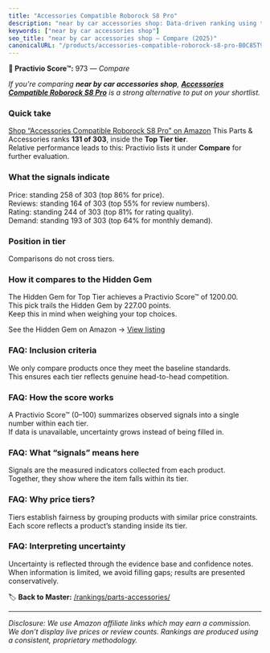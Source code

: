 ```yaml
---
title: "Accessories Compatible Roborock S8 Pro"
description: "near by car accessories shop: Data-driven ranking using the Practivio Score™. Positioned by quality, value, demand, findability, momentum."
keywords: ["near by car accessories shop"]
seo_title: "near by car accessories shop — Compare (2025)"
canonicalURL: "/products/accessories-compatible-roborock-s8-pro-B0C85T91ZJ/"
---
```


**🛒 Practivio Score™:** 973 — _Compare_


*If you're comparing **near by car accessories shop**, **[Accessories Compatible Roborock S8 Pro](https://www.amazon.com/dp/B0C85T91ZJ?tag=practivio-20)** is a strong alternative to put on your shortlist.*
### Quick take
[Shop “Accessories Compatible Roborock S8 Pro” on Amazon](https://www.amazon.com/dp/B0C85T91ZJ?tag=practivio-20)
This Parts & Accessories ranks **131 of 303**, inside the **Top Tier tier**.  
Relative performance leads to this: Practivio lists it under **Compare** for further evaluation.

### What the signals indicate
Price: standing 258 of 303 (top 86% for price).  
Reviews: standing 164 of 303 (top 55% for review numbers).  
Rating: standing 244 of 303 (top 81% for rating quality).  
Demand: standing 193 of 303 (top 64% for monthly demand).

### Position in tier
Comparisons do not cross tiers.

### How it compares to the Hidden Gem
The Hidden Gem for Top Tier achieves a Practivio Score™ of 1200.00.  
This pick trails the Hidden Gem by 227.00 points.  
Keep this in mind when weighing your top choices.  

See the Hidden Gem on Amazon → [View listing](https://www.amazon.com/dp/B00UXG4WR8?tag=practivio-20)

### FAQ: Inclusion criteria
We only compare products once they meet the baseline standards.  
This ensures each tier reflects genuine head-to-head competition.

### FAQ: How the score works
A Practivio Score™ (0–100) summarizes observed signals into a single number within each tier.  
If data is unavailable, uncertainty grows instead of being filled in.

### FAQ: What “signals” means here
Signals are the measured indicators collected from each product.  
Together, they show where the item falls within its tier.

### FAQ: Why price tiers?
Tiers establish fairness by grouping products with similar price constraints.  
Each score reflects a product’s standing inside its tier.

### FAQ: Interpreting uncertainty
Uncertainty is reflected through the evidence base and confidence notes.  
When information is limited, we avoid filling gaps; results are presented conservatively.

<!-- Missing template for Compare/CompareWithinPriceClass -->


🏷️ **Back to Master:** [/rankings/parts-accessories/](/rankings/parts-accessories/)

---
_Disclosure: We use Amazon affiliate links which may earn a commission. We don’t display live prices or review counts. Rankings are produced using a consistent, proprietary methodology._
